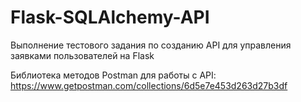 # Flask-SQLAlchemy-API
 Выполнение тестового задания по созданию API для управления заявками пользователей на Flask

 Библиотека методов Postman для работы с API: https://www.getpostman.com/collections/6d5e7e453d263d27b3df
 